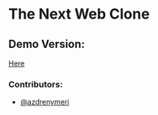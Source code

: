 # The Next Web Clone

## Demo Version:
[Here](https://rawcdn.githack.com/milosvukadinovic/tnw-responsive/928b9d13bc1256f80fefdc9bbf9df8c851be6379/index.html)

### Contributors:
* [@azdrenymeri](https://github.com/azdrenymeri)

